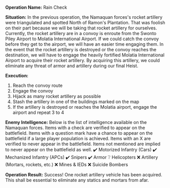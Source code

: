 __Operation Name:__ Rain Check

__Situation:__ In the previous operation, the Namaquan forces's rocket artillery were triangulated and spotted North of Ramon's Plantation. That was foolish on their part because we will be taking that rocket artillery for ourselves. Currently, the rocket artillery are in a convoy is enroute from the Swonto Piley Airport to Molatia International Airport. If we could catch the convoy before they get to the airport, we will have an easier time engaging them. In the event that the rocket artillery is destroyed or the convoy reaches the destination, we will have to engage the heavily fortified Molatia International Airport to acquire their rocket artillery. By acquiring this artillery, we could eliminate any threat of armor and artillery during our final Heist.

__Execution:__
1. Reach the convoy route
2. Engage the convoy
3. Hijack as many rocket artillery as possible
4. Stash the artillery in one of the buildings marked on the map
5. If the artillery is destroyed or reaches the Molatia airport, engage the airport and repeat 3 to 4

__Enemy Intelligence:__
Below is the list of intelligence available on the Namaquan forces. Items with a check are verified to appear on the battlefield. Items with a question mark have a chance to appear on the battlefield if a large player population is achieved. Items with an X are verified to never appear in the battlefield. Items not mentioned are implied to never appear on the battlefield as well.
:heavy_check_mark: Motorized Infantry (Cars)
:heavy_check_mark: Mechanized Infantry (APCs)
:heavy_check_mark: Snipers
:heavy_check_mark: Armor
:grey_question: Helicopters
:x: Artillery (Mortars, rockets, etc.)
:x: Mines & IEDs
:x: Suicide Bombers

__Operation Result:__ Success!
One rocket artillery vehicle has been acquired. This shall be essential to eliminate any statics and mortars from afar.